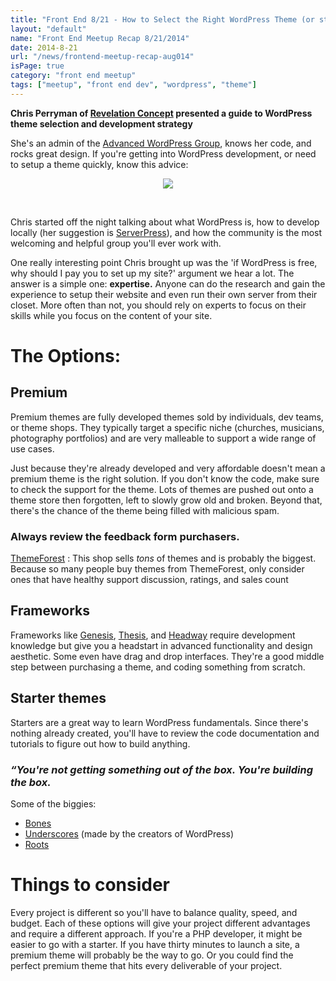 ```yaml
---
title: "Front End 8/21 - How to Select the Right WordPress Theme (or start building your own)"
layout: "default"
name: "Front End Meetup Recap 8/21/2014"
date: 2014-8-21
url: "/news/frontend-meetup-recap-aug014"
isPage: true
category: "front end meetup"
tags: ["meetup", "front end dev", "wordpress", "theme"]
---
```


__Chris Perryman of [Revelation Concept](http://revelationconcept.com) presented a guide to WordPress theme selection and development strategy__

She's an admin of the [Advanced WordPress Group](https://www.facebook.com/groups/advancedwp/), knows her code, and rocks great design. If you're getting into WordPress development, or need to setup a theme quickly, know this advice:

<div style="text-align:center">
  <img src="/img/frontend-meetup-8-20.jpg">
</div>

&nbsp;

Chris started off the night talking about what WordPress is, how to develop locally (her suggestion is [ServerPress](http://serverpress.com/)), and how the community is the most welcoming and helpful group you'll ever work with.

One really interesting point Chris brought up was the 'if WordPress is free, why should I pay you to set up my site?' argument we hear a lot. The answer is a simple one: __expertise.__ Anyone can do the research and gain the experience to setup their website and even run their own server from their closet. More often than not, you should rely on experts to focus on their skills while you focus on the content of your site.

# The Options:

## Premium

Premium themes are fully developed themes sold by individuals, dev teams, or theme shops. They typically target a specific niche (churches, musicians, photography portfolios) and are very malleable to support a wide range of use cases. 

Just because they're already developed and very affordable doesn't mean a premium theme is the right solution. If you don't know the code, make sure to check the support for the theme. Lots of themes are pushed out onto a theme store then forgotten, left to slowly grow old and broken. Beyond that, there's the chance of the theme being filled with malicious spam. 

### Always review the feedback form purchasers.

[ThemeForest](http://themeforest.net) : This shop sells _tons_ of themes and is probably the biggest. Because so many people buy themes from ThemeForest, only consider ones that have healthy support discussion, ratings, and sales count

## Frameworks

Frameworks like [Genesis](http://my.studiopress.com/themes/genesis/), [Thesis](http://diythemes.com/), and [Headway](http://headwaythemes.com/) require development knowledge but give you a headstart in advanced functionality and design aesthetic. Some even have drag and drop interfaces. They're a good middle step between purchasing a theme, and coding something from scratch.

## Starter themes

Starters are a great way to learn WordPress fundamentals. Since there's nothing already created, you'll have to review the code documentation and tutorials to figure out how to build anything.
### _&ldquo;You're not getting something out of the box. You're building the box._
Some of the biggies: 
- [Bones](http://themble.com/bones/)
- [Underscores](http://underscores.me/) (made by the creators of WordPress)
- [Roots](http://roots.io/)

# Things to consider

Every project is different so you'll have to balance quality, speed, and budget. Each of these options will give your project different advantages and require a different approach. 
If you're a PHP developer, it might be easier to go with a starter. If you have thirty minutes to launch a site, a premium theme will probably be the way to go. Or you could find the perfect premium theme that hits every deliverable of your project. 

